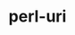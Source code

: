 ---
title: "perl-uri"
layout: cache
categories: [package, develop-2024-08-04]
meta: {"versions": ["5.08"], "compilers": ["oneapi@=2024.2.0"], "oss": ["ubuntu22.04"], "platforms": ["linux"], "targets": ["x86_64_v3"], "stacks": ["e4s-oneapi", "root"], "num_specs": 1, "num_specs_by_stack": {"root": 1, "e4s-oneapi": 1}}
spec_details: [{"hash": "2wvycoamuiz7366r6sah4slm3sgkqxjj", "compiler": "oneapi@=2024.2.0", "versions": ["5.08"], "os": "ubuntu22.04", "platform": "linux", "target": "x86_64_v3", "variants": ["build_system=perl"], "stacks": ["root", "e4s-oneapi"], "size": "-", "tarball": "https://binaries.spack.io/releases/develop-2024-08-04/build_cache/linux-ubuntu22.04-x86_64_v3/oneapi-2024.2.0/perl-uri-5.08/linux-ubuntu22.04-x86_64_v3-oneapi-2024.2.0-perl-uri-5.08-2wvycoamuiz7366r6sah4slm3sgkqxjj.spack"}]
---